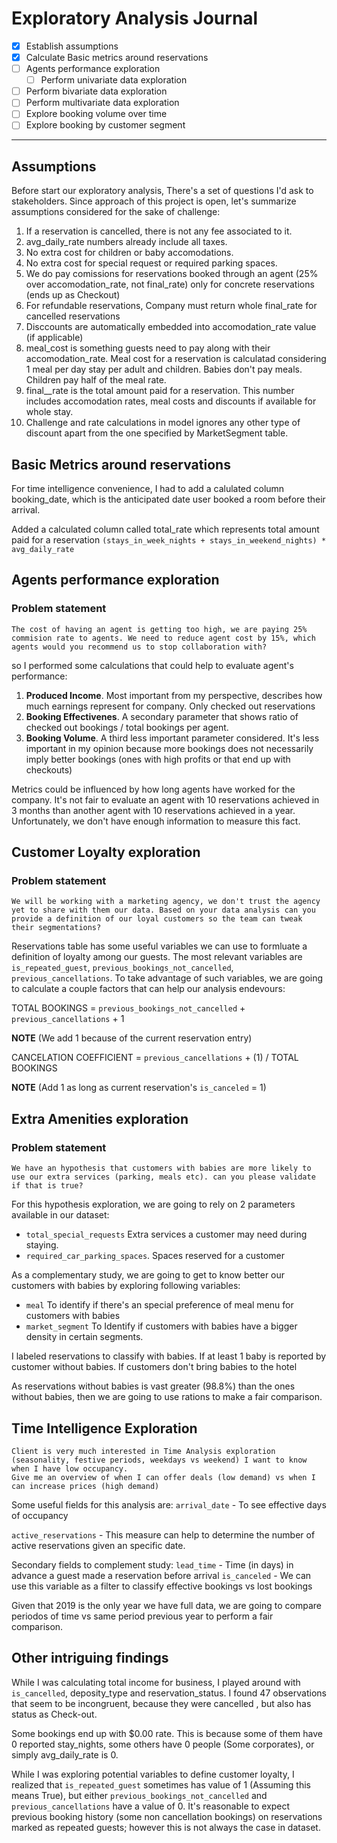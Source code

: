 # Exploratory Analysis Journal

- [x] Establish assumptions
- [x] Calculate Basic metrics around reservations
- [ ] Agents performance exploration
    - [ ] Perform univariate data exploration
- [ ] Perform bivariate data exploration
- [ ] Perform multivariate data exploration
- [ ] Explore booking volume over time
- [ ] Explore booking by customer segment

---


## Assumptions

Before start our exploratory analysis, There's a set of questions I'd ask to stakeholders. Since approach of this project is open, let's summarize assumptions considered for the sake of challenge:

1. If a reservation is cancelled, there is not any fee associated to it.
2. avg_daily_rate numbers already include all taxes.
3. No extra cost for children or baby accomodations.
4. No extra cost for special request or required parking spaces.
5. We do pay comissions for reservations booked through an agent (25% over accomodation_rate, not final_rate) only for concrete reservations (ends up as Checkout)
6. For refundable reservations, Company must return whole final_rate for cancelled reservations
7. Disccounts are automatically embedded into accomodation_rate value (if applicable)
8. meal_cost is something guests need to pay along with their accomodation_rate. Meal cost for a reservation is calculatad considering 1 meal per day stay per adult and children. Babies don't pay meals. Children pay half of the meal rate.
9. final__rate is the total amount paid for a reservation. This number includes accomodation rates, meal costs and discounts if available for whole stay.
10. Challenge and rate calculations in model ignores any other type of discount apart from the one specified by MarketSegment table.
 

## Basic Metrics around reservations

For time intelligence convenience, I had to add a calulated column booking_date, which is the anticipated date user booked a room before their arrival. 

Added a calculated column called total_rate which represents total amount paid for a reservation
    `(stays_in_week_nights + stays_in_weekend_nights) * avg_daily_rate`


## Agents performance exploration

### Problem statement
    The cost of having an agent is getting too high, we are paying 25% commision rate to agents. We need to reduce agent cost by 15%, which agents would you recommend us to stop collaboration with?

 so I performed some calculations that could help to evaluate agent's performance:
1. **Produced Income**. Most important from my perspective, describes how much earnings represent for company. Only checked out reservations
2. **Booking Effectivenes**. A secondary parameter that shows ratio of checked out bookings / total bookings per agent. 
3. **Booking Volume**. A third less important parameter considered. It's less important in my opinion because more bookings does not necessarily imply better bookings (ones with high profits or that end up with checkouts) 

Metrics could be influenced by how long agents have worked for the company. It's not fair to evaluate an agent with 10 reservations achieved in 3 months than another agent with 10 reservations achieved in a year. Unfortunately, we don't have enough information to measure this fact. 


## Customer Loyalty exploration

### Problem statement
    We will be working with a marketing agency, we don't trust the agency yet to share with them our data. Based on your data analysis can you provide a definition of our loyal customers so the team can tweak their segmentations?

Reservations table has some useful variables we can use to formluate a definition of loyalty among our guests. 
The most relevant variables are `is_repeated_guest`, `previous_bookings_not_cancelled`, `previous_cancellations`.
To take advantage of such variables, we are going to calculate a couple factors that can help our analysis endevours:

TOTAL BOOKINGS = `previous_bookings_not_cancelled` + `previous_cancellations` + 1

**NOTE** (We add 1 because of the current reservation entry) 

CANCELATION COEFFICIENT = `previous_cancellations` + (1) / TOTAL BOOKINGS

**NOTE** (Add 1 as long as current reservation's `is_canceled` = 1)

## Extra Amenities exploration

### Problem statement
    We have an hypothesis that customers with babies are more likely to use our extra services (parking, meals etc). can you please validate if that is true?

For this hypothesis exploration, we are going to rely on 2 parameters available in our dataset:
- `total_special_requests` Extra services a customer may need during staying.
- `required_car_parking_spaces`. Spaces reserved for a customer

As a complementary study, we are going to get to know better our customers with babies by exploring following variables:
- `meal` To identify if there's an special preference of meal menu for customers with babies
- `market_segment` To Identify if customers with babies have a bigger density in certain segments.

I labeled reservations to classify 
with babies. If at least 1 baby is reported by customer
without babies. If customers don't bring babies to the hotel

As reservations without babies is vast greater (98.8%) than the ones without babies, then we are going to use rations to make a fair comparison. 

## Time Intelligence Exploration
    Client is very much interested in Time Analysis exploration (seasonality, festive periods, weekdays vs weekend) I want to know when I have low occupancy.
    Give me an overview of when I can offer deals (low demand) vs when I can increase prices (high demand)

Some useful fields for this analysis are:
`arrival_date` - To see effective days of occupancy

`active_reservations` - This measure can help to determine the number of active reservations given an specific date. 

Secondary fields to complement study:
`lead_time` - Time (in days) in advance a guest made a reservation before arrival
`is_canceled` - We can use this variable as a filter to classify effective bookings vs lost bookings

Given that 2019 is the only year we have full data, we are going to compare periodos of time vs same period previous year to perform a fair comparison.

## Other intriguing findings

While I was calculating total income for business, I played around with `is_cancelled`, deposity_type and reservation_status. I found 47 observations that seem to be incongruent, because they were cancelled , but also has status as Check-out. 

Some bookings end up with $0.00 rate. This is because some of them have 0 reported stay_nights, some others have 0 people (Some corporates), or simply avg_daily_rate is 0.

While I was exploring potential variables to define customer loyalty, I realized that `is_repeated_guest` sometimes has value of 1 (Assuming this means True), but either `previous_bookings_not_cancelled` and `previous_cancellations` have a value of 0. It's reasonable to expect previous booking history (some non cancellation bookings) on reservations marked as repeated guests; however this is not always the case in dataset. 